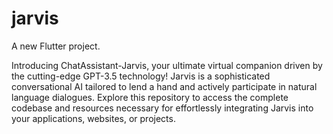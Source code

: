 # jarvis

A new Flutter project.

Introducing ChatAssistant-Jarvis, your ultimate virtual companion driven by the cutting-edge GPT-3.5 technology! Jarvis is a sophisticated conversational AI tailored to lend a hand and actively participate in natural language dialogues. Explore this repository to access the complete codebase and resources necessary for effortlessly integrating Jarvis into your applications, websites, or projects.
